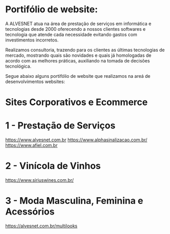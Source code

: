 # Portifólio de website:

A ALVESNET atua na área de prestação de serviços em informática e tecnologias desde 2000 oferecendo a nossos clientes softwares e tecnologia que atende cada necessidade evitando gastos com investimentos incorretos.

Realizamos consultoria, trazendo para os clientes as últimas tecnologias de mercado, mostrando quais são novidades e quais já homologadas de acordo com as melhores práticas, auxiliando na tomada de decisões tecnológica.

Segue abaixo alguns portifólio de website que realizamos na areá de desenvolvimentos websites:

# Sites Corporativos e Ecommerce

# 1 - Prestação de Serviços

https://www.alvesnet.com.br
https://www.alphasinalizacao.com.br/
https://www.afiel.com.br

# 2 - Vinícola de Vinhos

https://www.siriuswines.com.br/

# 3 - Moda Masculina, Feminina e Acessórios

https://alvesnet.com.br/multilooks
